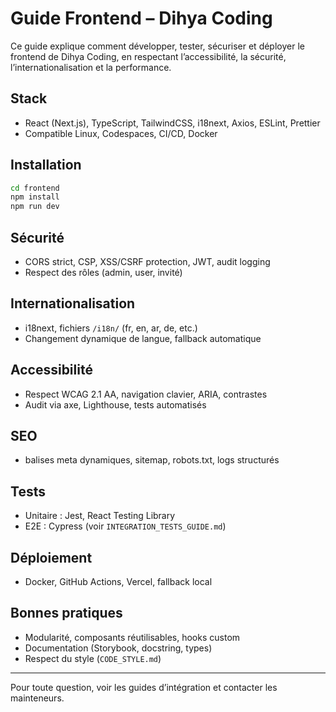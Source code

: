 # Guide Frontend – Dihya Coding

Ce guide explique comment développer, tester, sécuriser et déployer le frontend de Dihya Coding, en respectant l’accessibilité, la sécurité, l’internationalisation et la performance.

## Stack
- React (Next.js), TypeScript, TailwindCSS, i18next, Axios, ESLint, Prettier
- Compatible Linux, Codespaces, CI/CD, Docker

## Installation
```bash
cd frontend
npm install
npm run dev
```

## Sécurité
- CORS strict, CSP, XSS/CSRF protection, JWT, audit logging
- Respect des rôles (admin, user, invité)

## Internationalisation
- i18next, fichiers `/i18n/` (fr, en, ar, de, etc.)
- Changement dynamique de langue, fallback automatique

## Accessibilité
- Respect WCAG 2.1 AA, navigation clavier, ARIA, contrastes
- Audit via axe, Lighthouse, tests automatisés

## SEO
- balises meta dynamiques, sitemap, robots.txt, logs structurés

## Tests
- Unitaire : Jest, React Testing Library
- E2E : Cypress (voir `INTEGRATION_TESTS_GUIDE.md`)

## Déploiement
- Docker, GitHub Actions, Vercel, fallback local

## Bonnes pratiques
- Modularité, composants réutilisables, hooks custom
- Documentation (Storybook, docstring, types)
- Respect du style (`CODE_STYLE.md`)

---

Pour toute question, voir les guides d’intégration et contacter les mainteneurs.
